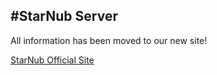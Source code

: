 #StarNub Server
-------------

All information has been moved to our new site!

[StarNub Official Site](http://www.StarNub.org)